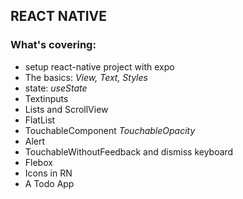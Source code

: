## REACT NATIVE

### What's covering:
- setup react-native project with expo
- The basics: _*View, Text, Styles*_
- state: _*useState*_
- Textinputs
- Lists and ScrollView
- FlatList
- TouchableComponent _*TouchableOpacity*_
- Alert
- TouchableWithoutFeedback and dismiss keyboard
- Flebox
- Icons in RN
- A Todo App